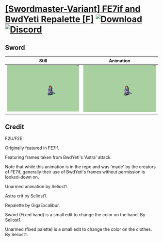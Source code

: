 # [\[Swordmaster-Variant\] FE7if and BwdYeti Repalette \[F\]](./) [![Download](https://img.shields.io/badge/Download--red?style=social&logo=github)](https://minhaskamal.github.io/DownGit/#/home?url=https://github.com/Klokinator/FE-Repo/tree/main/Battle%20Animations%2FInfantry%20-%20(Swd)%20Myrms%20and%20Swordmasters%2F%5BSwordmaster-Variant%5D%20FE7if%20and%20BwdYeti%20Repalette%20%5BF%5D%2F1.%20Sword%20(Astra)) [![Discord](https://img.shields.io/badge/Discord--blue?style=social&logo=discord)](https://discord.gg/C7VNGnyTPA)

## Sword

| Still | Animation |
| :---: | :-------: |
| ![Sword still](./Sword_000.png) | ![Sword](./Sword.gif) |

## Credit

F2U/F2E

Originally featured in FE7if.

Featuring frames taken from BwdYeti's 'Astra' attack.

Note that while this animation is in the repo and was 'made' by the creators of FE7if, generally their use of BwdYeti's frames without permission is looked-down on.

Unarmed animation by Seliost1.

Astra crit by Seliost1.

Repalette by GigaExcalibur.

Sword (Fixed hand) is a small edit to change the color on the hand. By Seliost1.

Unarmed (fixed palette) is a small edit to change the color on the clothes. By Seliost1.
